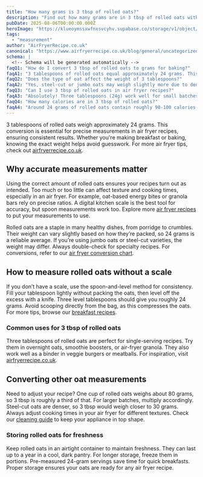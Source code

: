```yaml
---
title: "How many grams is 3 tbsp of rolled oats?"
description: "Find out how many grams are in 3 tbsp of rolled oats with our simple conversion guide. Perfect for air fryer recipes and meal prep!"
pubDate: 2025-08-06T00:00:00.000Z
heroImage: "https://klueoymssxwfnxsvcyhv.supabase.co/storage/v1/object/public/Shmucket/how-many-grams-is-3-tbsp-rolled-oats.webp"
tags:
  - "measurement"
author: "AirFryerRecipe.co.uk"
canonical: "https://www.airfryerrecipe.co.uk/blog/general/uncategorized/how-many-grams-is-3-tbsp-rolled-oats"
schema: |
  <!-- Schema will be generated automatically -->
faqQ1: "How do I convert 3 tbsp of rolled oats to grams for baking?"
faqA1: "3 tablespoons of rolled oats equal approximately 24 grams. This measurement is ideal for baking recipes like cookies or muffins. For accuracy, use a kitchen scale or the spoon-and-level method."
faqQ2: "Does the type of oat affect the weight of 3 tablespoons?"
faqA2: "Yes, steel-cut or jumbo oats may weigh slightly more due to density. Rolled oats average 24 grams per 3 tbsp, but always check packaging for specific varieties. Adjust air fryer cooking times if needed."
faqQ3: "Can I use 3 tbsp of rolled oats in air fryer recipes?"
faqA3: "Absolutely! Three tablespoons (24g) work well for small batches of granola or oat toppings. Spread them evenly in the air fryer basket for even cooking. Check recipes on airfryerrecipe.co.uk for ideas."
faqQ4: "How many calories are in 3 tbsp of rolled oats?"
faqA4: "Around 24 grams of rolled oats contain roughly 90-100 calories, depending on the brand. They’re a nutritious addition to air fryer meals, providing fibre and slow-release energy."
---
```

<p>3 tablespoons of rolled oats weigh approximately 24 grams. This conversion is essential for precise measurements in air fryer recipes, ensuring consistent results. Whether you're making breakfast or baking, knowing the exact weight helps avoid guesswork. For more air fryer tips, check out <a href=https://www.airfryerrecipe.co.uk>airfryerrecipe.co.uk</a>.</p>

<h2>Why accurate measurements matter</h2>  
<p>Using the correct amount of rolled oats ensures your recipes turn out as intended. Too much or too little can affect texture and cooking times, especially in an air fryer. For example, oat-based energy bites or granola bars rely on precise ratios. A digital kitchen scale is the best tool for accuracy, but spoon measurements work too. Explore more <a href=https://www.airfryerrecipe.co.uk/recipes>air fryer recipes</a> to put your measurements to use.</p>  

<p>Rolled oats are a staple in many healthy dishes, from porridge to crumbles. Their weight can vary slightly based on how they’re packed, so 24 grams is a reliable average. If you’re using jumbo oats or steel-cut varieties, the weight may differ. Always double-check for specialty recipes. For conversions, refer to our <a href=https://www.airfryerrecipe.co.uk/air-fryer-conversion-chart>air fryer conversion chart</a>.</p>  

<h2>How to measure rolled oats without a scale</h2>  
<p>If you don’t have a scale, use the spoon-and-level method for consistency. Fill your tablespoon lightly without packing the oats, then level off the excess with a knife. Three level tablespoons should give you roughly 24 grams. Avoid scooping directly from the bag, as this compresses the oats. For more tips, browse our <a href=https://www.airfryerrecipe.co.uk/recipe-category/breakfast>breakfast recipes</a>.</p>  

<h3>Common uses for 3 tbsp of rolled oats</h3>  
<p>Three tablespoons of rolled oats are perfect for single-serving recipes. Try them in overnight oats, smoothie boosters, or air-fryer granola. They also work well as a binder in veggie burgers or meatballs. For inspiration, visit <a href=https://www.airfryerrecipe.co.uk>airfryerrecipe.co.uk</a>.</p>  

<h2>Converting other oat measurements</h2>  
<p>Need to adjust your recipe? One cup of rolled oats weighs about 80 grams, so 3 tbsp is roughly a third of that. For larger batches, multiply accordingly. Steel-cut oats are denser, so 3 tbsp would weigh closer to 30 grams. Always adjust cooking times in your air fryer for different textures. Check our <a href=https://www.airfryerrecipe.co.uk/air-fryer-cleaner>cleaning guide</a> to keep your appliance in top shape.</p>  

<h3>Storing rolled oats for freshness</h3>  
<p>Keep rolled oats in an airtight container to maintain freshness. They can last up to a year in a cool, dark pantry. For longer storage, freeze them in portions. Pre-measured 24-gram servings save time for quick breakfasts. Proper storage ensures your oats are ready for any air fryer recipe.</p>
